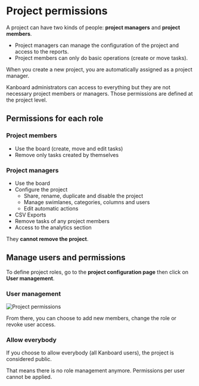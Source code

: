 Project permissions
===================

A project can have two kinds of people: **project managers** and **project members**.

- Project managers can manage the configuration of the project and access to the reports.
- Project members can only do basic operations (create or move tasks).

When you create a new project, you are automatically assigned as a project manager.

Kanboard administrators can access to everything but they are not necessary project members or managers. Those permissions are defined at the project level.

Permissions for each role
-------------------------

### Project members

- Use the board (create, move and edit tasks)
- Remove only tasks created by themselves

### Project managers

- Use the board
- Configure the project
	- Share, rename, duplicate and disable the project
	- Manage swimlanes, categories, columns and users
	- Edit automatic actions
- CSV Exports
- Remove tasks of any project members
- Access to the analytics section

They **cannot remove the project**.

Manage users and permissions
----------------------------

To define project roles, go to the **project configuration page** then click on **User management**.

### User management

![Project permissions](http://kanboard.net/screenshots/documentation/project-permissions.png)

From there, you can choose to add new members, change the role or revoke user access.

### Allow everybody

If you choose to allow everybody (all Kanboard users), the project is considered public.

That means there is no role management anymore. Permissions per user cannot be applied.
